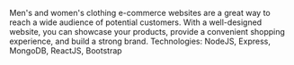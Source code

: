 Men's and women's clothing e-commerce websites are a great way to reach a wide audience of potential customers. With a well-designed website, you can showcase your products, provide a convenient shopping experience, and build a strong brand.
Technologies: NodeJS, Express, MongoDB, ReactJS, Bootstrap
